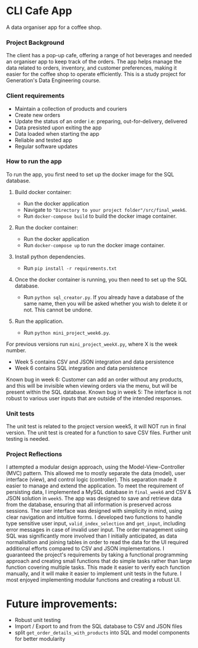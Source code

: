 # CLI Cafe App
A data organiser app for a coffee shop.

### Project Background

The client has a pop-up cafe, offering a range of hot beverages and needed an organiser app to keep track of the orders. The app helps manage the data related to orders, inventory, and customer preferences, making it easier for the coffee shop to operate efficiently. 
This is a study project for Generation's Data Engineering course. 

### Client requirements

- Maintain a collection of products and couriers
- Create new orders
- Update the status of an order i.e: preparing, out-for-delivery, delivered
- Data presisted upon exiting the app
- Data loaded when starting the app
- Reliable and tested app
- Regular software updates

### How to run the app

To run the app, you first need to set up the docker image for the SQL database.

1) Build docker container:
    - Run the docker application
    - Navigate to `"Directory to your project folder"/src/final_week6`.
    - Run `docker-compose build` to build the docker image container.

2) Run the docker container:
    - Run the docker application
    - Run `docker-compose up` to run the docker image container.

3) Install python dependencies.
    - Run `pip install -r requirements.txt`

4) Once the docker container is running, you then need to set up the SQL database.
    - Run `python sql_creator.py`. If you already have a database of the same name, then you will be asked whether you wish to delete it or not. This cannot be undone.

5) Run the application.
    - Run `python mini_project_week6.py`.

For previous versions run `mini_project_weekX.py`, where X is the week number. 
- Week 5 contains CSV and JSON integration and data persistence
- Week 6 contains SQL integration and data persistence

Known bug in week 6: Customer can add an order without any products, and this will be invisible when viewing orders via the menu, but will be present within the SQL database.
Known bug in week 5: The interface is not robust to various user inputs that are outside of the intended responses.

### Unit tests

The unit test is related to the project version week5, it will NOT run in final version. The unit test is created for a function to save CSV files. Further unit testing is needed. 

### Project Reflections


I attempted a modular design approach, using the Model-View-Controller (MVC) pattern. This allowed me to mostly separate the data (model), user interface (view), and control logic (controller). This separation made it easier to manage and extend the application. 
To meet the requirement of persisting data, I implemented a MySQL database in `final_week6` and CSV & JSON solution in `week5`. The app was designed to save and retrieve data from the database, ensuring that all information is preserved across sessions.
The user interface was designed with simplicity in mind, using clear navigation and intuitive forms. I developed two functions to handle type sensitive user input, `valid_index_selection` and `get_input`, including error messages in case of invalid user input. 
The order management using SQL was significantly more involved than I initially anticipated, as data normalisition and joining tables in order to read the data for the UI required additional efforts compared to CSV and JSON implementations. 
I guaranteed the project's requirements by taking a functional programming approach and creating small functions that do simple tasks rather than large function covering multiple tasks. This made it easier to verify each function manually, and it will make it easier to implement unit tests in the future.
I most enjoyed implementing modular functions and creating a robust UI.


# Future improvements:
- Robust unit testing
- Import / Export to and from the SQL database to CSV and JSON files
- split `get_order_details_with_products` into SQL and model components for better modularity
